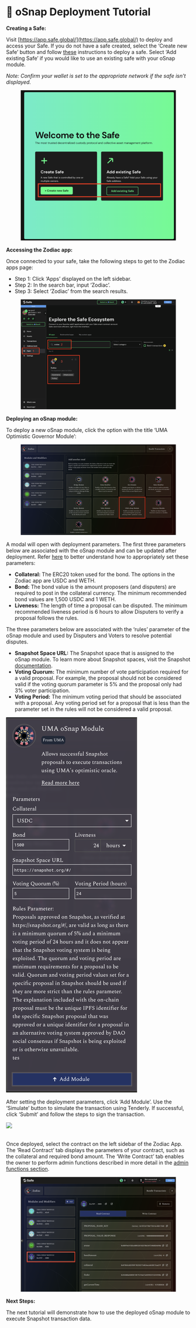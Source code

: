 # 🎯 oSnap Deployment Tutorial

**Creating a Safe:**

Visit [https://app.safe.global/](https://app.safe.global/) to deploy and access your Safe. If you do not have a safe created, select the ‘Create new Safe’ button and follow [these](https://help.gnosis-safe.io/en/articles/3876461-creating-a-safe-on-a-web-browser) instructions to deploy a safe. Select ‘Add existing Safe’ if you would like to use an existing safe with your oSnap module.

_Note: Confirm your wallet is set to the appropriate network if the safe isn’t displayed._

<figure><img src="../../.gitbook/assets/Screen Shot 2023-02-15 at 3.56.45 PM.png" alt=""><figcaption></figcaption></figure>

**Accessing the Zodiac app:**

Once connected to your safe, take the following steps to get to the Zodiac apps page:

* Step 1: Click ‘Apps’ displayed on the left sidebar.&#x20;
* Step 2: In the search bar, input ‘Zodiac’.
* Step 3: Select ‘Zodiac’ from the search results.

<figure><img src="../../.gitbook/assets/Screen Shot 2023-02-15 at 4.00.17 PM.png" alt=""><figcaption></figcaption></figure>

**Deploying an oSnap module:**

To deploy a new oSnap module, click the option with the title ‘UMA Optimistic Governor Module’:

<figure><img src="../../.gitbook/assets/Screen Shot 2023-02-15 at 4.21.04 PM (1).png" alt=""><figcaption></figcaption></figure>

A modal will open with deployment parameters. The first three parameters below are associated with the oSnap module and can be updated after deployment. Refer [here](../setting-custom-bond-and-liveness-parameters.md) to better understand how to appropriately set these parameters:

* **Collateral:** The ERC20 token used for the bond. The options in the Zodiac app are USDC and WETH.
* **Bond:** The bond value is the amount proposers (and disputers) are required to post in the collateral currency. The minimum recommended bond values are 1,500 USDC and 1 WETH.
* **Liveness:** The length of time a proposal can be disputed. The minimum recommended liveness period is 6 hours to allow Disputers to verify a proposal follows the rules.

The three parameters below are associated with the ‘rules’ parameter of the oSnap module and used by Disputers and Voters to resolve potential disputes.&#x20;

* **Snapshot Space URL:** The Snapshot space that is assigned to the oSnap module. To learn more about Snapshot spaces, visit the Snapshot [documentation](https://docs.snapshot.org/spaces/what-is-a-space).
* **Voting Quorum:** The minimum number of vote participation required for a valid proposal. For example, the proposal should not be considered valid if the voting quorum parameter is 5% and the proposal only had 3% voter participation.
* **Voting Period:** The minimum voting period that should be associated with a proposal. Any voting period set for a proposal that is less than the parameter set in the rules will not be considered a valid proposal.

<img src="../../.gitbook/assets/Screen Shot 2023-02-15 at 4.22.09 PM.png" alt="" data-size="original">

After setting the deployment parameters, click ‘Add Module’. Use the ‘Simulate’ button to simulate the transaction using Tenderly. If successful, click ‘Submit’ and follow the steps to sign the transaction.

![](https://lh4.googleusercontent.com/moROUhN7GTyFBvnMMeOtFeyoe\_Ab2\_XOMLKDdQHTFeFnbe3U14eHlbGdLpt1kvz8i\_1XKu5\_NLIhJASVf8sVqz3BgwZAifHFIf2Bt2bkF\_W8AgSKD4DjCMLQssixXRTBEddgGBQJzGCKHqOkGOuJIg)

\
Once deployed, select the contract on the left sidebar of the Zodiac App. The ‘Read Contract’ tab displays the parameters of your contract, such as the collateral and required bond amount. The ‘Write Contract’ tab enables the owner to perform admin functions described in more detail in the [admin functions section](osnap-module-admin-functions.md).

<figure><img src="../../.gitbook/assets/Screen Shot 2023-02-15 at 5.35.00 PM.png" alt=""><figcaption></figcaption></figure>

**Next Steps:**

The next tutorial will demonstrate how to use the deployed oSnap module to execute Snapshot transaction data.

